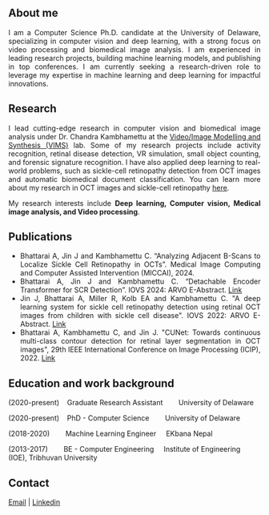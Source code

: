 ## About me
<p style="text-align: justify;">
I am a Computer Science Ph.D. candidate at the University of Delaware, specializing in computer vision and deep learning, with a strong focus on video processing and biomedical image analysis. I am experienced in leading research projects, building machine learning models, and publishing in top conferences. I am currently seeking a research-driven role to leverage my expertise in machine learning and deep learning for impactful innovations.

<!-- I am a Computer Science PhD student at the University of Delaware. I work with Dr. Chandra Kambhamettu in <a href="http://bigdatavision.org/">Video/Image Modelling and Synthesis (VIMS)</a> lab. -->
</p>

## Research
<p style="text-align: justify;">
<!-- Recent studies in deep learning-based contour detection methods show high accuracy in single class boundary or edge detection problems. However, this performance does not translate well in a multi-class contour detection scenario where continuous contours are required. My current research focuses on developing an efficient deep learning-based solution to multi-class contour detection problem. This system can be applied in medical image segmentation and diagnostic studies. <a href="http://bigdatavision.org/octimg/">More</a> -->
I lead cutting-edge research in computer vision and biomedical image analysis under Dr. Chandra Kambhamettu at the <a href="http://bigdatavision.org/">Video/Image Modelling and Synthesis (VIMS)</a> lab. Some of my research projects include activity recognition, retinal disease detection, VR simulation, small object counting, and forensic signature recognition. I have also applied deep learning to real-world problems, such as sickle-cell retinopathy detection from OCT images and automatic biomedical document classification. You can learn more about my research in OCT images and sickle-cell retinopathy <a href="https://bigdatavision.org/OCT/index.html">here</a>.
</p>
<p style="text-align: justify;">
My research interests include <b> Deep learning, Computer vision, Medical image analysis, and Video processing</b>.
</p>

## Publications

<ul style="text-align: justify;">
<li> Bhattarai A, Jin J and Kambhamettu C. “Analyzing Adjacent B-Scans to Localize Sickle Cell Retinopathy in OCTs”. Medical Image Computing and Computer Assisted Intervention (MICCAI), 2024.</li>
<li> Bhattarai A, Jin J and Kambhamettu C. “Detachable Encoder Transformer for SCR Detection”. IOVS 2024: ARVO E-Abstract. <a href="https://iovs.arvojournals.org/article.aspx?articleid=2794047">Link</a></li>
<li> Jin J, Bhattarai A, Miller R, Kolb EA and Kambhamettu C. "A deep learning system for sickle cell retinopathy detection using retinal OCT images from children with sickle cell disease". IOVS 2022: ARVO E-Abstract. <a href="https://iovs.arvojournals.org/article.aspx?articleid=2783117">Link</a></li>
<li> Bhattarai A, Kambhamettu C, and Jin J. "CUNet: Towards continuous multi-class contour detection for retinal layer segmentation in OCT images", 29th IEEE International Conference on Image Processing (ICIP), 2022. <a 
href="https://ieeexplore.ieee.org/abstract/document/9897516">Link</a></li>
</ul>

## Education and work background
(2020-present)&nbsp;&nbsp;&nbsp; Graduate Research Assistant&nbsp;&nbsp;&nbsp;&nbsp;&nbsp;&nbsp;&nbsp;&nbsp;University of Delaware

(2020-present)&nbsp;&nbsp;&nbsp; PhD - Computer Science&nbsp;&nbsp;&nbsp;&nbsp;&nbsp;&nbsp;&nbsp;&nbsp;University of Delaware

(2018-2020)&nbsp;&nbsp;&nbsp;&nbsp;&nbsp;&nbsp;&nbsp;&nbsp;Machine Learning Engineer&nbsp;&nbsp;&nbsp;&nbsp;&nbsp;EKbana Nepal

(2013-2017)&nbsp;&nbsp;&nbsp;&nbsp;&nbsp;&nbsp;&nbsp;&nbsp;BE - Computer Engineering&nbsp;&nbsp;&nbsp;&nbsp;&nbsp;Institute of Engineering (IOE), Tribhuvan University

## Contact 

<a href="mailto:ashutab@udel.edu">Email</a> | [Linkedin](https://www.linkedin.com/in/ashuta-bhattarai-63579723/)

